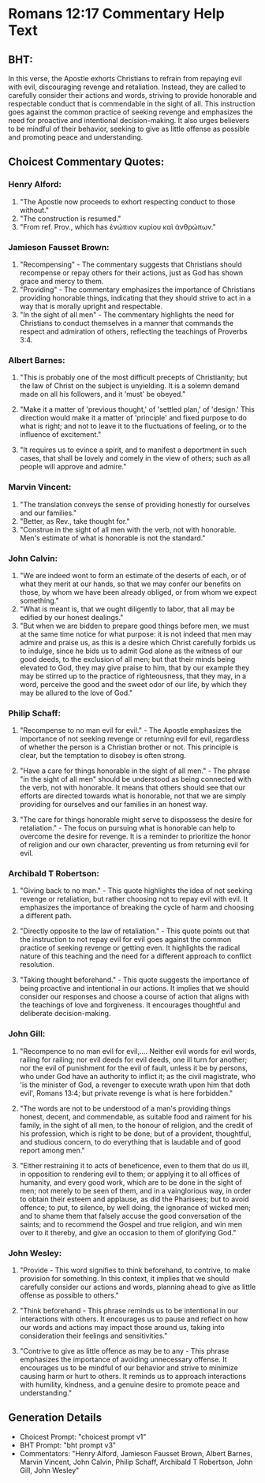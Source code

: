 # Romans 12:17 Commentary Help Text

## BHT:
In this verse, the Apostle exhorts Christians to refrain from repaying evil with evil, discouraging revenge and retaliation. Instead, they are called to carefully consider their actions and words, striving to provide honorable and respectable conduct that is commendable in the sight of all. This instruction goes against the common practice of seeking revenge and emphasizes the need for proactive and intentional decision-making. It also urges believers to be mindful of their behavior, seeking to give as little offense as possible and promoting peace and understanding.

## Choicest Commentary Quotes:
### Henry Alford:
1. "The Apostle now proceeds to exhort respecting conduct to those without." 
2. "The construction is resumed." 
3. "From ref. Prov., which has ἐνώπιον κυρίου καὶ ἀνθρώπων."

### Jamieson Fausset Brown:
1. "Recompensing" - The commentary suggests that Christians should recompense or repay others for their actions, just as God has shown grace and mercy to them.
2. "Providing" - The commentary emphasizes the importance of Christians providing honorable things, indicating that they should strive to act in a way that is morally upright and respectable.
3. "In the sight of all men" - The commentary highlights the need for Christians to conduct themselves in a manner that commands the respect and admiration of others, reflecting the teachings of Proverbs 3:4.

### Albert Barnes:
1. "This is probably one of the most difficult precepts of Christianity; but the law of Christ on the subject is unyielding. It is a solemn demand made on all his followers, and it 'must' be obeyed." 

2. "Make it a matter of 'previous thought,' of 'settled plan,' of 'design.' This direction would make it a matter of 'principle' and fixed purpose to do what is right; and not to leave it to the fluctuations of feeling, or to the influence of excitement."

3. "It requires us to evince a spirit, and to manifest a deportment in such cases, that shall be lovely and comely in the view of others; such as all people will approve and admire."

### Marvin Vincent:
1. "The translation conveys the sense of providing honestly for ourselves and our families." 
2. "Better, as Rev., take thought for." 
3. "Construe in the sight of all men with the verb, not with honorable. Men's estimate of what is honorable is not the standard."

### John Calvin:
1. "We are indeed wont to form an estimate of the deserts of each, or of what they merit at our hands, so that we may confer our benefits on those, by whom we have been already obliged, or from whom we expect something."
2. "What is meant is, that we ought diligently to labor, that all may be edified by our honest dealings."
3. "But when we are bidden to prepare good things before men, we must at the same time notice for what purpose: it is not indeed that men may admire and praise us, as this is a desire which Christ carefully forbids us to indulge, since he bids us to admit God alone as the witness of our good deeds, to the exclusion of all men; but that their minds being elevated to God, they may give praise to him, that by our example they may be stirred up to the practice of righteousness, that they may, in a word, perceive the good and the sweet odor of our life, by which they may be allured to the love of God."

### Philip Schaff:
1. "Recompense to no man evil for evil." - The Apostle emphasizes the importance of not seeking revenge or returning evil for evil, regardless of whether the person is a Christian brother or not. This principle is clear, but the temptation to disobey is often strong.

2. "Have a care for things honorable in the sight of all men." - The phrase "in the sight of all men" should be understood as being connected with the verb, not with honorable. It means that others should see that our efforts are directed towards what is honorable, not that we are simply providing for ourselves and our families in an honest way.

3. "The care for things honorable might serve to dispossess the desire for retaliation." - The focus on pursuing what is honorable can help to overcome the desire for revenge. It is a reminder to prioritize the honor of religion and our own character, preventing us from returning evil for evil.

### Archibald T Robertson:
1. "Giving back to no man." - This quote highlights the idea of not seeking revenge or retaliation, but rather choosing not to repay evil with evil. It emphasizes the importance of breaking the cycle of harm and choosing a different path.

2. "Directly opposite to the law of retaliation." - This quote points out that the instruction to not repay evil for evil goes against the common practice of seeking revenge or getting even. It highlights the radical nature of this teaching and the need for a different approach to conflict resolution.

3. "Taking thought beforehand." - This quote suggests the importance of being proactive and intentional in our actions. It implies that we should consider our responses and choose a course of action that aligns with the teachings of love and forgiveness. It encourages thoughtful and deliberate decision-making.

### John Gill:
1. "Recompence to no man evil for evil,.... Neither evil words for evil words, railing for railing; nor evil deeds for evil deeds, one ill turn for another; nor the evil of punishment for the evil of fault, unless it be by persons, who under God have an authority to inflict it; as the civil magistrate, who 'is the minister of God, a revenger to execute wrath upon him that doth evil', Romans 13:4; but private revenge is what is here forbidden."

2. "The words are not to be understood of a man's providing things honest, decent, and commendable, as suitable food and raiment for his family, in the sight of all men, to the honour of religion, and the credit of his profession, which is right to be done; but of a provident, thoughtful, and studious concern, to do everything that is laudable and of good report among men."

3. "Either restraining it to acts of beneficence, even to them that do us ill, in opposition to rendering evil to them; or applying it to all offices of humanity, and every good work, which are to be done in the sight of men; not merely to be seen of them, and in a vainglorious way, in order to obtain their esteem and applause, as did the Pharisees; but to avoid offence; to put, to silence, by well doing, the ignorance of wicked men; and to shame them that falsely accuse the good conversation of the saints; and to recommend the Gospel and true religion, and win men over to it thereby, and give an occasion to them of glorifying God."

### John Wesley:
1. "Provide - This word signifies to think beforehand, to contrive, to make provision for something. In this context, it implies that we should carefully consider our actions and words, planning ahead to give as little offense as possible to others."

2. "Think beforehand - This phrase reminds us to be intentional in our interactions with others. It encourages us to pause and reflect on how our words and actions may impact those around us, taking into consideration their feelings and sensitivities."

3. "Contrive to give as little offence as may be to any - This phrase emphasizes the importance of avoiding unnecessary offense. It encourages us to be mindful of our behavior and strive to minimize causing harm or hurt to others. It reminds us to approach interactions with humility, kindness, and a genuine desire to promote peace and understanding."


## Generation Details
- Choicest Prompt: "choicest prompt v1"
- BHT Prompt: "bht prompt v3"
- Commentators: "Henry Alford, Jamieson Fausset Brown, Albert Barnes, Marvin Vincent, John Calvin, Philip Schaff, Archibald T Robertson, John Gill, John Wesley"
